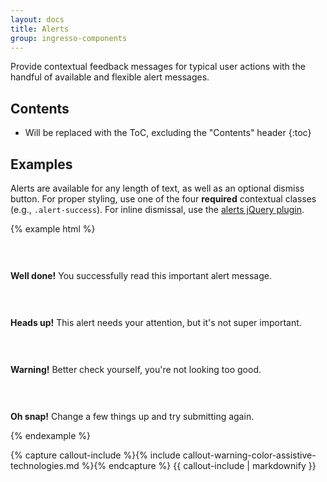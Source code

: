 ```yaml
---
layout: docs
title: Alerts
group: ingresso-components
---
```


Provide contextual feedback messages for typical user actions with the handful of available and flexible alert messages.

## Contents

* Will be replaced with the ToC, excluding the "Contents" header
{:toc}

## Examples

Alerts are available for any length of text, as well as an optional dismiss button. For proper styling, use one of the four **required** contextual classes (e.g., `.alert-success`). For inline dismissal, use the [alerts jQuery plugin](#dismissing).

{% example html %}
<div class="alert alert-success" role="alert">
  <svg class="svg-icon" width="30" height="30">
    <use xmlns:xlink="http://www.w3.org/1999/xlink" xlink:href="#icon-check"></use>
  </svg>
  <p><strong>Well done!</strong> You successfully read this important alert message.</p>
</div>
<div class="alert alert-info" role="alert">
  <svg class="svg-icon" width="30" height="30">
    <use xmlns:xlink="http://www.w3.org/1999/xlink" xlink:href="#icon-tips"></use>
  </svg>
  <p><strong>Heads up!</strong> This alert needs your attention, but it's not super important.</p>
</div>
<div class="alert alert-warning" role="alert">
  <svg class="svg-icon" width="30" height="30">
    <use xmlns:xlink="http://www.w3.org/1999/xlink" xlink:href="#icon-icon-alert"></use>
  </svg>
  <p><strong>Warning!</strong> Better check yourself, you're not looking too good.</p>
</div>
<div class="alert alert-danger" role="alert">
  <svg class="svg-icon" width="30" height="30">
    <use xmlns:xlink="http://www.w3.org/1999/xlink" xlink:href="#icon-icon-error"></use>
  </svg>
  <p><strong>Oh snap!</strong> Change a few things up and try submitting again.</p>
</div>
{% endexample %}

{% capture callout-include %}{% include callout-warning-color-assistive-technologies.md %}{% endcapture %}
{{ callout-include | markdownify }}

